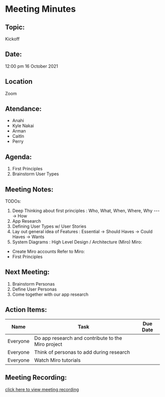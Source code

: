 # Meeting Minutes</h1>

## Topic: 
Kickoff

## Date:
12:00 pm
16 October 2021 

## Location
Zoom

## Atendance:

- Anahi
- Kyle Nakai
- Arman
- Caitln
- Perry

##  Agenda:

1. First Principles 
2. Brainstorm User Types

##  Meeting Notes: 
TODOs:
1. Deep Thinking about first principles : Who, What, When, Where, Why ----> How
2. App Research 
3. Defining User Types w/ User Stories 
4. Lay out general idea of Features : Essential -> Should Haves -> Could Haves -> Wants
5. System Diagrams : High Level Design / Architecture (Miro)
Miro:
- Create Miro accounts
Refer to Miro:
- First Principles


## Next Meeting:
1. Brainstorm Personas
2. Define User Personas
3. Come together with our app research

## Action Items:

|Name| Task                        | Due Date |
|-----|----------------------------------------------|-------------------|
|Everyone| Do app research and contribute to the Miro project
|Everyone| Think of personas to add during research
|Everyone| Watch Miro tutorials

## Meeting Recording:
[click here to view meeting recording](https://drive.google.com/file/d/1Iyso_Psno_Fx-U3MtwUUBEU1-9OGaArP/view?usp=sharing)
